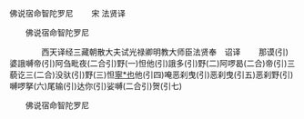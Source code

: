   佛说宿命智陀罗尼
　　宋 法贤译




　　佛说宿命智陀罗尼

　　　　西天译经三藏朝散大夫试光禄卿明教大师臣法贤奉　诏译
　　那谟(引)婆誐嚩帝(引)阿刍毗夜(二合引)野(一)怛他(引)誐多(引)野(二)阿啰曷(二合)帝(引)三藐讫三(二合)没驮(引)野(三)怛[寧*也](切身)他(引四)唵恶刹曳(引)恶刹曳(引五)恶刹野(引)嚩啰拏(六)尾输(引)达你(引)娑嚩(二合引)贺(引七)

　　佛说宿命智陀罗尼


